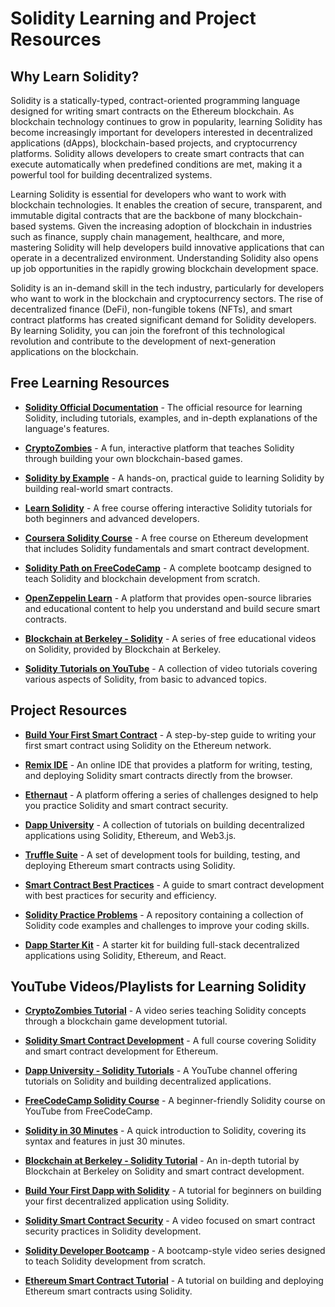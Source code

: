 # Solidity Learning and Project Resources

## Why Learn Solidity?

Solidity is a statically-typed, contract-oriented programming language designed for writing smart contracts on the Ethereum blockchain. As blockchain technology continues to grow in popularity, learning Solidity has become increasingly important for developers interested in decentralized applications (dApps), blockchain-based projects, and cryptocurrency platforms. Solidity allows developers to create smart contracts that can execute automatically when predefined conditions are met, making it a powerful tool for building decentralized systems.

Learning Solidity is essential for developers who want to work with blockchain technologies. It enables the creation of secure, transparent, and immutable digital contracts that are the backbone of many blockchain-based systems. Given the increasing adoption of blockchain in industries such as finance, supply chain management, healthcare, and more, mastering Solidity will help developers build innovative applications that can operate in a decentralized environment. Understanding Solidity also opens up job opportunities in the rapidly growing blockchain development space.

Solidity is an in-demand skill in the tech industry, particularly for developers who want to work in the blockchain and cryptocurrency sectors. The rise of decentralized finance (DeFi), non-fungible tokens (NFTs), and smart contract platforms has created significant demand for Solidity developers. By learning Solidity, you can join the forefront of this technological revolution and contribute to the development of next-generation applications on the blockchain.

## Free Learning Resources

- **[Solidity Official Documentation](https://soliditylang.org/docs/)** - The official resource for learning Solidity, including tutorials, examples, and in-depth explanations of the language's features.

- **[CryptoZombies](https://cryptozombies.io/)** - A fun, interactive platform that teaches Solidity through building your own blockchain-based games.

- **[Solidity by Example](https://solidity-by-example.org/)** - A hands-on, practical guide to learning Solidity by building real-world smart contracts.

- **[Learn Solidity](https://www.learnsolidity.com/)** - A free course offering interactive Solidity tutorials for both beginners and advanced developers.

- **[Coursera Solidity Course](https://www.coursera.org/learn/ethereum-blockchain-developer)** - A free course on Ethereum development that includes Solidity fundamentals and smart contract development.

- **[Solidity Path on FreeCodeCamp](https://www.freecodecamp.org/news/ethereum-development-bootcamp/)** - A complete bootcamp designed to teach Solidity and blockchain development from scratch.

- **[OpenZeppelin Learn](https://docs.openzeppelin.com/learn/)** - A platform that provides open-source libraries and educational content to help you understand and build secure smart contracts.

- **[Blockchain at Berkeley - Solidity](https://www.youtube.com/watch?v=8j5-rrFGnTk)** - A series of free educational videos on Solidity, provided by Blockchain at Berkeley.

- **[Solidity Tutorials on YouTube](https://www.youtube.com/results?search_query=solidity+tutorial)** - A collection of video tutorials covering various aspects of Solidity, from basic to advanced topics.

## Project Resources

- **[Build Your First Smart Contract](https://ethereum.org/en/developers/tutorials/)** - A step-by-step guide to writing your first smart contract using Solidity on the Ethereum network.

- **[Remix IDE](https://remix.ethereum.org/)** - An online IDE that provides a platform for writing, testing, and deploying Solidity smart contracts directly from the browser.

- **[Ethernaut](https://ethernaut.openzeppelin.com/)** - A platform offering a series of challenges designed to help you practice Solidity and smart contract security.

- **[Dapp University](https://www.dappuniversity.com/)** - A collection of tutorials on building decentralized applications using Solidity, Ethereum, and Web3.js.

- **[Truffle Suite](https://www.trufflesuite.com/)** - A set of development tools for building, testing, and deploying Ethereum smart contracts using Solidity.

- **[Smart Contract Best Practices](https://consensys.github.io/smart-contract-best-practices/)** - A guide to smart contract development with best practices for security and efficiency.

- **[Solidity Practice Problems](https://github.com/soliditylang/solidity-examples)** - A repository containing a collection of Solidity code examples and challenges to improve your coding skills.

- **[Dapp Starter Kit](https://github.com/ethereum-boilerplate/ethereum-boilerplate)** - A starter kit for building full-stack decentralized applications using Solidity, Ethereum, and React.

## YouTube Videos/Playlists for Learning Solidity

- **[CryptoZombies Tutorial](https://www.youtube.com/watch?v=2gZCqVtZxN0)** - A video series teaching Solidity concepts through a blockchain game development tutorial.

- **[Solidity Smart Contract Development](https://www.youtube.com/watch?v=7jIHdb-1Vdk)** - A full course covering Solidity and smart contract development for Ethereum.

- **[Dapp University - Solidity Tutorials](https://www.youtube.com/c/DappUniversity)** - A YouTube channel offering tutorials on Solidity and building decentralized applications.

- **[FreeCodeCamp Solidity Course](https://www.youtube.com/watch?v=gyMwXuJrbJQ)** - A beginner-friendly Solidity course on YouTube from FreeCodeCamp.

- **[Solidity in 30 Minutes](https://www.youtube.com/watch?v=Hww1VJ0r-7k)** - A quick introduction to Solidity, covering its syntax and features in just 30 minutes.

- **[Blockchain at Berkeley - Solidity Tutorial](https://www.youtube.com/watch?v=8j5-rrFGnTk)** - An in-depth tutorial by Blockchain at Berkeley on Solidity and smart contract development.

- **[Build Your First Dapp with Solidity](https://www.youtube.com/watch?v=5Qk3dP0GbYI)** - A tutorial for beginners on building your first decentralized application using Solidity.

- **[Solidity Smart Contract Security](https://www.youtube.com/watch?v=bLfyyjjvFlw)** - A video focused on smart contract security practices in Solidity development.

- **[Solidity Developer Bootcamp](https://www.youtube.com/watch?v=vn3kQJw8Bfw)** - A bootcamp-style video series designed to teach Solidity development from scratch.

- **[Ethereum Smart Contract Tutorial](https://www.youtube.com/watch?v=YhnGbKHa-iA)** - A tutorial on building and deploying Ethereum smart contracts using Solidity.
